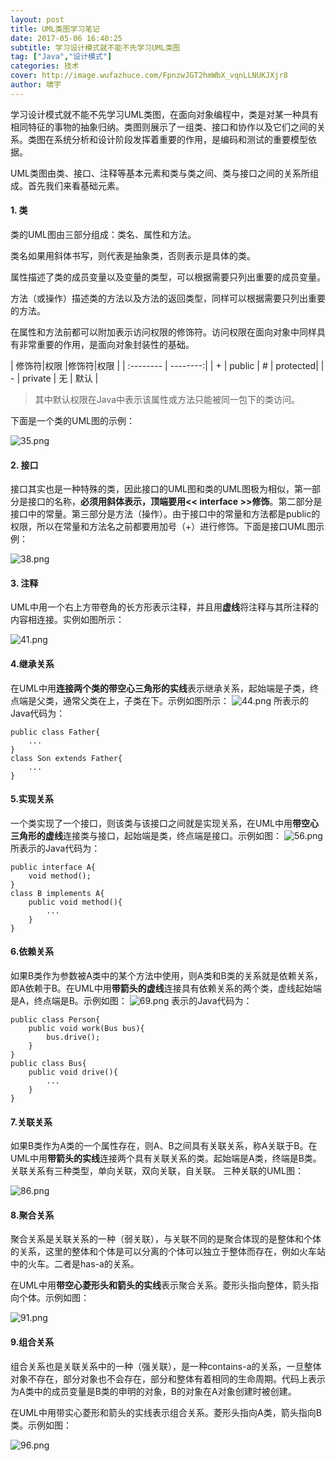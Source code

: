 ```yaml
---
layout: post
title: UML类图学习笔记
date: 2017-05-06 16:40:25
subtitle: 学习设计模式就不能不先学习UML类图
tag: ["Java","设计模式"]
categories: 技术
cover: http://image.wufazhuce.com/FpnzwJGT2hmWbX_vqnLLNUKJXjr8
author: 啸宇
---
```


学习设计模式就不能不先学习UML类图，在面向对象编程中，类是对某一种具有相同特征的事物的抽象归纳。类图则展示了一组类、接口和协作以及它们之间的关系。类图在系统分析和设计阶段发挥着重要的作用，是编码和测试的重要模型依据。

UML类图由类、接口、注释等基本元素和类与类之间、类与接口之间的关系所组成。首先我们来看基础元素。

#### **1. 类**

类的UML图由三部分组成：类名、属性和方法。

类名如果用斜体书写，则代表是抽象类，否则表示是具体的类。

属性描述了类的成员变量以及变量的类型，可以根据需要只列出重要的成员变量。

方法（或操作）描述类的方法以及方法的返回类型，同样可以根据需要只列出重要的方法。

在属性和方法前都可以附加表示访问权限的修饰符。访问权限在面向对象中同样具有非常重要的作用，是面向对象封装性的基础。

| 修饰符|权限 |修饰符|权限 |
| :-------- | --------:|
| + |   public | # |   protected|
| - |   private | 无 |   默认 |

> 其中默认权限在Java中表示该属性或方法只能被同一包下的类访问。

下面是一个类的UML图的示例：

![35.png](https://i.loli.net/2019/08/30/73Tj6dQwu9MPkcp.png)

#### **2. 接口**

接口其实也是一种特殊的类，因此接口的UML图和类的UML图极为相似，第一部分是接口的名称，**必须用斜体表示，顶端要用<< interface >>修饰**。第二部分是接口中的常量。第三部分是方法（操作）。由于接口中的常量和方法都是public的权限，所以在常量和方法名之前都要用加号（+）进行修饰。下面是接口UML图示例：

![38.png](https://i.loli.net/2019/08/30/P4xWBQFZAXle39m.png)

#### **3. 注释**

UML中用一个右上方带卷角的长方形表示注释，并且用**虚线**将注释与其所注释的内容相连接。实例如图所示：

![41.png](https://i.loli.net/2019/08/30/N4tsBTjMYuv6Vna.png)

#### **4.继承关系**

在UML中用**连接两个类的带空心三角形的实线**表示继承关系，起始端是子类，终点端是父类，通常父类在上，子类在下。示例如图所示：
![44.png](https://i.loli.net/2019/08/30/OQepTK6WIsbqGZ3.png) 
所表示的Java代码为：

    public class Father{
		...
	} 
	class Son extends Father{
		...
	}

#### **5.实现关系**

一个类实现了一个接口，则该类与该接口之间就是实现关系，在UML中用**带空心三角形的虚线**连接类与接口，起始端是类，终点端是接口。示例如图：
![56.png](https://i.loli.net/2019/08/30/t2Kqjy6mdePg19O.png)
所表示的Java代码为：

    public interface A{
		void method();
	}
	class B implements A{
		public void method(){
			...
		}
	}

#### **6.依赖关系**

如果B类作为参数被A类中的某个方法中使用，则A类和B类的关系就是依赖关系，即A依赖于B。在UML中用**带箭头的虚线**连接具有依赖关系的两个类，虚线起始端是A，终点端是B。示例如图：
![69.png](https://i.loli.net/2019/08/30/Ofo34MFc1jalH95.png)
表示的Java代码为：

    public class Person{
	    public void work(Bus bus){
		    bus.drive();
	    }
    }
    public class Bus{
	    public void drive(){
		    ...
	    }
    }
    
#### **7.关联关系**

如果B类作为A类的一个属性存在，则A、B之间具有关联关系，称A关联于B。在UML中用**带箭头的实线**连接两个具有关联关系的类。起始端是A类，终端是B类。关联关系有三种类型，单向关联，双向关联，自关联。
三种关联的UML图：

![86.png](https://i.loli.net/2019/08/30/cWesIZOa4yGnH8v.png)

#### **8.聚合关系**

聚合关系是关联关系的一种（弱关联），与关联不同的是聚合体现的是整体和个体的关系，这里的整体和个体是可以分离的个体可以独立于整体而存在，例如火车站中的火车。二者是has-a的关系。

在UML中用**带空心菱形头和箭头的实线**表示聚合关系。菱形头指向整体，箭头指向个体。示例如图：

![91.png](https://i.loli.net/2019/08/30/M7N5adgfqlcmIrj.png)

#### **9.组合关系**

组合关系也是关联关系中的一种（强关联），是一种contains-a的关系，一旦整体对象不存在，部分对象也不会存在，部分和整体有着相同的生命周期。代码上表示为A类中的成员变量是B类的申明的对象，B的对象在A对象创建时被创建。

在UML中用带实心菱形和箭头的实线表示组合关系。菱形头指向A类，箭头指向B类。示例如图：

![96.png](https://i.loli.net/2019/08/30/8Ft4q79xmdGvhXE.png)



  





